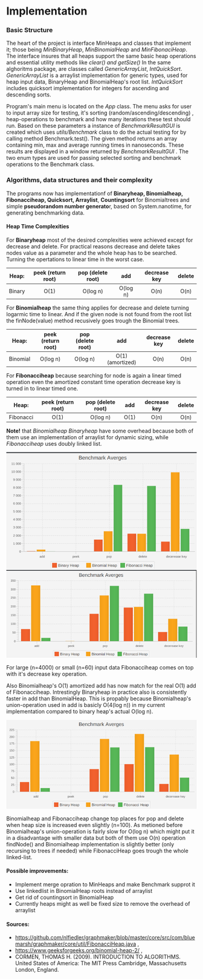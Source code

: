 # Implementation

### Basic Structure
The heart of the project is interface MinHeaps and classes that implement it; those  being *MinBinaryHeap*,  *MinBinomialHeap* and *MinFibonaciHeap*. The interface insures that all heaps support the same basic heap operations and essential utility methods like *clear()* *and getSize()*
In the same alghoritms package, are  classes called *GenericArrayList*, *IntQuickSort*. 
*GenericArrayList* is a arraylist implementation for generic types, used for heap input data, BinaryHeap and BinomialHeap's root list. 
*IntQuickSort* includes quicksort implementation for integers for ascending and descending sorts.

Program's main menu is located on the *App* class. The  menu asks for user to input array size for testing, it's sorting (random/ascending/descending) , heap-operations to benchmark and how many iterations these test should run. Based on these parameters a instance of *BenchmarkResultGUI* is created which uses *utils/Benchmark* class to do the actual testing for by calling method Benchmark.test<OPERATOR>(). The given method returns an array containing min, max and average running times in nanoseconds. These results are displayed in a window returned by *BenchmarkResultGUI* .
The two enum types are used for passing selected sorting and benchmark operations to the Benchmark class.

### Algorithms, data structures and their complexity ###
The programs now has implementationf of **Binaryheap, Binomialheap, Fibonacciheap,  Quicksort, Arraylist**, **Countingsort** for Binomialtrees and simple **pseudorandom number generato**r, based on System.nanotime, for generating benchmarking data.

#### Heap Time Complexities ####

For **Binaryheap** most of the desired complexities were achieved except for decrease and delete.
For practical reasons decrease and delete takes nodes value as a parameter and the whole heap has to be searched. Turning the
opertations to linear time in the worst case.

| Heap:       |  peek (return root)    | pop (delete root)| add | decrease key | delete |
| ------------|:----------------------:|:----------------:|:------:|:------------:|:-------:|
| Binary       |  O(1)                 | O(log n)       | O(log n)   | O(n) | O(n) |


For **Binomialheap** the same thing applies for decrease and delete turning logarmic time to linear. And if the given node is not found from the root list the finNode(value) method recusively goes trough the Binomial trees.

| Heap:       |  peek (return root)    | pop (delete root)| add | decrease key | delete |
| ------------|:----------------------:|:----------------:|:------:|:------------:|:-------:|
| Binomial       |  O(log n)                 | O(log n)       | O(1) (amortized)   | O(n) | O(n) |

For **Fibonacciheap** because searching for node is again a linear timed operation even the amortized constant time operation decrease key is turned in to linear timed one. 

| Heap:       |  peek (return root)    | pop (delete root)| add | decrease key | delete |
| ------------|:----------------------:|:----------------:|:------:|:------------:|:-------:|
| Fibonacci       |  O(1)                 | O(log n)       | O(1)  | O(n) | O(n) |

**Note!** that *Binomialheap* *Binaryheap*  have some overhead because both of them use an implementation of arraylist for dynamic sizing, while *Fibonacciheap* uses doubly linked list.


![](https://github.com/JoonaHa/TreeTimeComplexity/blob/master/documentation/input4000.png)
![](https://github.com/JoonaHa/TreeTimeComplexity/blob/master/documentation/input100.png)

For large (n=4000) or small (n=60) input data Fibonacciheap comes on top with it's decrease key operation.

Also Binomialheap's O(1) amortized add has now match for the real O(1) add of Fibonacciheap. Intrestingly Binaryheap in practice also is consistently faster in add than BinomialHeap. This is propably because Binomialheap's union-operation used in add is basicly O(4(log n)) in my current implementation compared to binary heap's actual O(log n).

![](https://github.com/JoonaHa/TreeTimeComplexity/blob/master/documentation/input60.png)

Binomialheap and Fibonacciheap change top places for pop and delete when heap size is increased even slightly (n=100).
As metioned before Binomialheap's union-operation is fairly slow for O(log n) which might put it in a disadvantage with smaller data but both of them use O(n) operation findNode() and Binomialheap implementation is slightly better (only recursing to trees if needed) while FibonacciHeap goes trough the whole linked-list. 

#### Possible improvements:
* Implement merge opration to MinHeaps and make Benchmark supprot it
* Use linkedlist in BinomialHeap roots instead of arraylist
* Get rid of countingsort in BinomialHeap
* Currently heaps might as well be fixed size to remove the overhead of arraylist


#### Sources:
* https://github.com/nlfiedler/graphmaker/blob/master/core/src/com/bluemarsh/graphmaker/core/util/FibonacciHeap.java ,
* https://www.geeksforgeeks.org/binomial-heap-2/ ,
* CORMEN, THOMAS H. (2009). INTRODUCTION TO ALGORITHMS. United States of America: The MIT Press Cambridge, Massachusetts London, England. 

